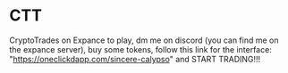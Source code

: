 # CTT
CryptoTrades on Expance
to play, dm me on discord (you can find me on the expance server), buy some tokens, follow this link for the interface: "https://oneclickdapp.com/sincere-calypso" and START TRADING!!!
